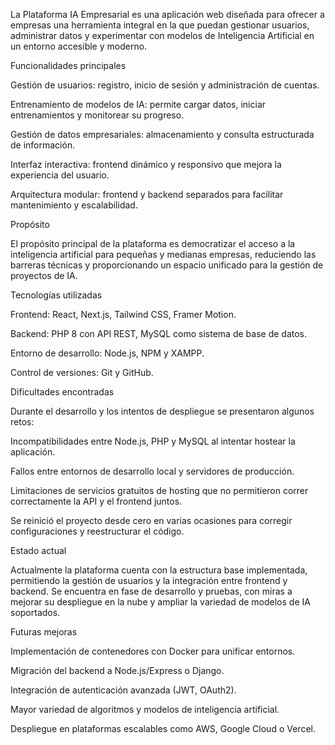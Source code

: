 La Plataforma IA Empresarial es una aplicación web diseñada para ofrecer a empresas una herramienta integral en la que puedan gestionar usuarios, administrar datos y experimentar con modelos de Inteligencia Artificial en un entorno accesible y moderno.

Funcionalidades principales

Gestión de usuarios: registro, inicio de sesión y administración de cuentas.

Entrenamiento de modelos de IA: permite cargar datos, iniciar entrenamientos y monitorear su progreso.

Gestión de datos empresariales: almacenamiento y consulta estructurada de información.

Interfaz interactiva: frontend dinámico y responsivo que mejora la experiencia del usuario.

Arquitectura modular: frontend y backend separados para facilitar mantenimiento y escalabilidad.

Propósito

El propósito principal de la plataforma es democratizar el acceso a la inteligencia artificial para pequeñas y medianas empresas, reduciendo las barreras técnicas y proporcionando un espacio unificado para la gestión de proyectos de IA.

Tecnologías utilizadas

Frontend: React, Next.js, Tailwind CSS, Framer Motion.

Backend: PHP 8 con API REST, MySQL como sistema de base de datos.

Entorno de desarrollo: Node.js, NPM y XAMPP.

Control de versiones: Git y GitHub.

Dificultades encontradas

Durante el desarrollo y los intentos de despliegue se presentaron algunos retos:

Incompatibilidades entre Node.js, PHP y MySQL al intentar hostear la aplicación.

Fallos entre entornos de desarrollo local y servidores de producción.

Limitaciones de servicios gratuitos de hosting que no permitieron correr correctamente la API y el frontend juntos.

Se reinició el proyecto desde cero en varias ocasiones para corregir configuraciones y reestructurar el código.

Estado actual

Actualmente la plataforma cuenta con la estructura base implementada, permitiendo la gestión de usuarios y la integración entre frontend y backend. Se encuentra en fase de desarrollo y pruebas, con miras a mejorar su despliegue en la nube y ampliar la variedad de modelos de IA soportados.

Futuras mejoras

Implementación de contenedores con Docker para unificar entornos.

Migración del backend a Node.js/Express o Django.

Integración de autenticación avanzada (JWT, OAuth2).

Mayor variedad de algoritmos y modelos de inteligencia artificial.

Despliegue en plataformas escalables como AWS, Google Cloud o Vercel.
